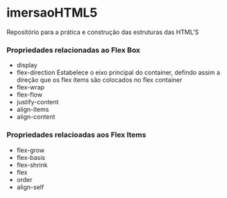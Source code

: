 # imersaoHTML5
Repositório para a prática e construção das estruturas das HTML'S

### Propriedades relacionadas ao Flex Box
- display
- flex-direction
Estabelece o eixo principal do container, defindo assim a direção que os
flex items são colocados no flex container
- flex-wrap
- flex-flow
- justify-content
- align-items
- align-content

### Propriedades relacioadas aos Flex Items
- flex-grow
- flex-basis
- flex-shrink
- flex
- order
- align-self
